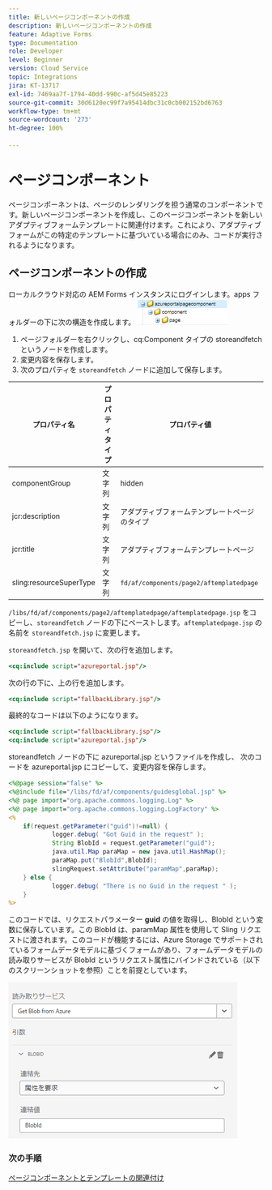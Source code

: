 ```yaml
---
title: 新しいページコンポーネントの作成
description: 新しいページコンポーネントの作成
feature: Adaptive Forms
type: Documentation
role: Developer
level: Beginner
version: Cloud Service
topic: Integrations
jira: KT-13717
exl-id: 7469aa7f-1794-40dd-990c-af5d45e85223
source-git-commit: 30d6120ec99f7a95414dbc31c0cb002152bd6763
workflow-type: tm+mt
source-wordcount: '273'
ht-degree: 100%

---
```


# ページコンポーネント

ページコンポーネントは、ページのレンダリングを担う通常のコンポーネントです。新しいページコンポーネントを作成し、このページコンポーネントを新しいアダプティブフォームテンプレートに関連付けます。これにより、アダプティブフォームがこの特定のテンプレートに基づいている場合にのみ、コードが実行されるようになります。

## ページコンポーネントの作成

ローカルクラウド対応の AEM Forms インスタンスにログインします。apps フォルダーの下に次の構造を作成します。
![page-component](./assets/page-component1.png)

1. ページフォルダーを右クリックし、cq:Component タイプの storeandfetch というノードを作成します。
1. 変更内容を保存します。
1. 次のプロパティを `storeandfetch` ノードに追加して保存します。

| **プロパティ名** | **プロパティタイプ** | **プロパティ値** |
|-------------------------|-------------------|----------------------------------------|
| componentGroup | 文字列 | hidden |
| jcr:description | 文字列 | アダプティブフォームテンプレートページのタイプ |
| jcr:title | 文字列 | アダプティブフォームテンプレートページ |
| sling:resourceSuperType | 文字列 | `fd/af/components/page2/aftemplatedpage` |

`/libs/fd/af/components/page2/aftemplatedpage/aftemplatedpage.jsp` をコピーし、`storeandfetch` ノードの下にペーストします。`aftemplatedpage.jsp` の名前を `storeandfetch.jsp` に変更します。

`storeandfetch.jsp` を開いて、次の行を追加します。

```jsp
<cq:include script="azureportal.jsp"/>
```

次の行の下に、上の行を追加します。

```jsp
<cq:include script="fallbackLibrary.jsp"/>
```

最終的なコードは以下のようになります。

```jsp
<cq:include script="fallbackLibrary.jsp"/>
<cq:include script="azureportal.jsp"/>
```

storeandfetch ノードの下に azureportal.jsp というファイルを作成し、
次のコードを azureportal.jsp にコピーして、変更内容を保存します。

```jsp
<%@page session="false" %>
<%@include file="/libs/fd/af/components/guidesglobal.jsp" %>
<%@ page import="org.apache.commons.logging.Log" %>
<%@ page import="org.apache.commons.logging.LogFactory" %>
<%
    if(request.getParameter("guid")!=null) {
            logger.debug( "Got Guid in the request" );
            String BlobId = request.getParameter("guid");
            java.util.Map paraMap = new java.util.HashMap();
            paraMap.put("BlobId",BlobId);
            slingRequest.setAttribute("paramMap",paraMap);
    } else {
            logger.debug( "There is no Guid in the request " );
    }            
%>
```

このコードでは、リクエストパラメーター **guid** の値を取得し、BlobId という変数に保存しています。この BlobId は、paramMap 属性を使用して Sling リクエストに渡されます。このコードが機能するには、Azure Storage でサポートされているフォームデータモデルに基づくフォームがあり、フォームデータモデルの読み取りサービスが BlobId というリクエスト属性にバインドされている（以下のスクリーンショットを参照）ことを前提としています。

![fdm-request-attribute](./assets/fdm-request-attribute.png)

### 次の手順

[ページコンポーネントとテンプレートの関連付け](./associate-page-component.md)

